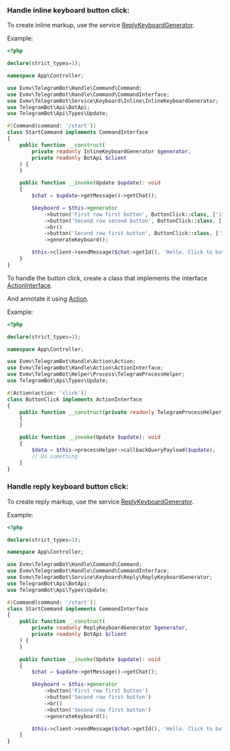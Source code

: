 ### Handle inline keyboard button click:
To create inline markup, use the service [ReplyKeyboardGenerator](https://github.com/EvMV/EvmvTelegramBundle/src/Service/Keyboard/Reply/ReplyKeyboardGenerator.php).

Example:
```php
<?php

declare(strict_types=1);

namespace App\Controller;

use Evmv\TelegramBot\Handle\Command\Command;
use Evmv\TelegramBot\Handle\Command\CommandInterface;
use Evmv\TelegramBot\Service\Keyboard\Inline\InlineKeyboardGenerator;
use TelegramBot\Api\BotApi;
use TelegramBot\Api\Types\Update;

#[Command(command: '/start')]
class StartCommand implements CommandInterface
{
    public function __construct(
        private readonly InlineKeyboardGenerator $generator,
        private readonly BotApi $client
    ) {
    }

    public function __invoke(Update $update): void
    {
        $chat = $update->getMessage()->getChat();

        $keyboard = $this->generator
            ->button('First row first button', ButtonClick::class, ['item' => 1])
            ->button('Second row second button', ButtonClick::class, ['item' => 2])
            ->br()
            ->button('Second row first button', ButtonClick::class, ['item' => 3])
            ->generateKeyboard();

        $this->client->sendMessage($chat->getId(), 'Hello. Click to button', replyMarkup: $keyboard);
    }
}

```

To handle the button click, create a class that implements the interface [ActionInterface](https://github.com/EvMV/EvmvTelegramBundle/src/Handle/Action/ActionInterface.php).

And annotate it using [Action](https://github.com/EvMV/EvmvTelegramBundle/src/Handle/Action/Action.php).

Example:
```php
<?php

declare(strict_types=1);

namespace App\Controller;

use Evmv\TelegramBot\Handle\Action\Action;
use Evmv\TelegramBot\Handle\Action\ActionInterface;
use Evmv\TelegramBot\Helper\Process\TelegramProcessHelper;
use TelegramBot\Api\Types\Update;

#[Action(action: 'click')]
class ButtonClick implements ActionInterface
{
    public function __construct(private readonly TelegramProcessHelper $processHelper)
    {
    }

    public function __invoke(Update $update): void
    {
        $data = $this->processHelper->callbackQueryPayload($update);
        // Do something
    }
}

```

### Handle reply keyboard button click:
To create reply markup, use the service [ReplyKeyboardGenerator](https://github.com/EvMV/EvmvTelegramBundle/src/Service/Keyboard/Reply/ReplyKeyboardGenerator.php).

Example:
```php
<?php

declare(strict_types=1);

namespace App\Controller;

use Evmv\TelegramBot\Handle\Command\Command;
use Evmv\TelegramBot\Handle\Command\CommandInterface;
use Evmv\TelegramBot\Service\Keyboard\Reply\ReplyKeyboardGenerator;
use TelegramBot\Api\BotApi;
use TelegramBot\Api\Types\Update;

#[Command(command: '/start')]
class StartCommand implements CommandInterface
{
    public function __construct(
        private readonly ReplyKeyboardGenerator $generator,
        private readonly BotApi $client
    ) {
    }

    public function __invoke(Update $update): void
    {
        $chat = $update->getMessage()->getChat();

        $keyboard = $this->generator
            ->button('First row first button')
            ->button('Second row first button')
            ->br()
            ->button('Second row first button')
            ->generateKeyboard();

        $this->client->sendMessage($chat->getId(), 'Hello. Click to button', replyMarkup: $keyboard);
    }
}


```